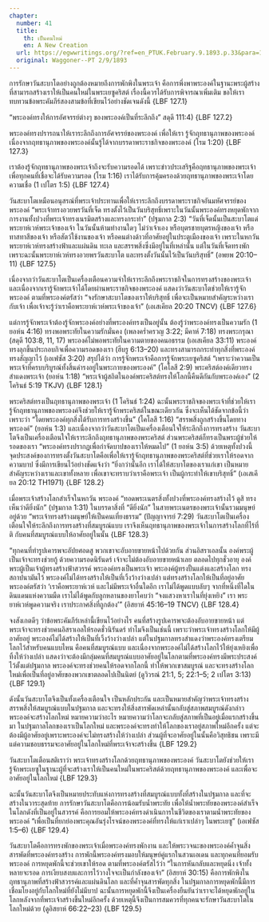 ```yaml
---
chapter:
  number: 41
  title:
    th: เป็นคนใหม่
    en: A New Creation
  url: https://egwwritings.org/?ref=en_PTUK.February.9.1893.p.33&para=1525.315
  original: Waggoner--PT 2/9/1893
---
```


การรักษาวันสะบาโตอย่างถูกต้องหมายถึงการพักพิงในพระเจ้า คือการพึ่งพาพระองค์ในฐานะพระผู้สร้าง ที่สามารถสร้างเราให้เป็นคนใหม่ในพระเยซูคริสต์ เรื่องนี้ควรได้รับการพิจารณาเพิ่มเติม ขอให้เราทบทวนข้อพระคัมภีร์สองสามข้อที่เขียนไว้อย่างชัดเจนดังนี้ {LBF 127.1}

“พระองค์ทรงให้การอัศจรรย์ต่างๆ ของพระองค์เป็นที่ระลึกถึง” สดุดี 111:4) {LBF 127.2}

พระองค์ทรงปรารถนาให้เราระลึกถึงการอัศจรรย์ของพระองค์ เพื่อให้เรา รู้จักฤทธานุภาพของพระองค์ เนื่องจากฤทธานุภาพของพระองค์นั้นรู้ได้จากบรรดาพระราชกิจของพระองค์ (โรม 1:20) {LBF 127.3}

เราต้องรู้จักฤทธานุภาพของพระเจ้าถึงจะรับความรอดได้ เพราะข่าวประเสริฐคือฤทธานุภาพของพระเจ้าเพื่อทุกคนที่เชื่อจะได้รับความรอด (โรม 1:16) เราได้รับการคุ้มครองด้วยฤทธานุภาพของพระเจ้าโดยความเชื่อ (1 เปโตร 1:5) {LBF 127.4}

วันสะบาโตเหมือนอนุสรณ์ที่พระเจ้าประทานเพื่อให้เราระลึกถึงบรรดาพระราชกิจอันมหัศจรรย์ของพระองค์ “พระเจ้าทรงอวยพรวันที่เจ็ด ทรงตั้งไว้เป็นวันบริสุทธิ์เพราะในวันนั้นพระองค์ทรงหยุดพักจากการงานทั้งปวงที่พระเจ้าทรงเนรมิตสร้างและทรงกระทำ” (ปฐมกาล 2:3) “วันที่เจ็ดนั้นเป็นสะบาโตแด่พระยาห์เวห์พระเจ้าของเจ้า ในวันนั้นห้ามทำงานใดๆ ไม่ว่าเจ้าเอง หรือบุตรชายบุตรหญิงของเจ้า หรือทาสทาสีของเจ้า หรือสัตว์ใช้งานของเจ้า หรือคนต่างด้าวที่อาศัยอยู่ในประตูเมืองของเจ้า เพราะในหกวันพระยาห์เวห์ทรงสร้างฟ้าและแผ่นดิน ทะเล และสรรพสิ่งซึ่งมีอยู่ในที่เหล่านั้น แต่ในวันที่เจ็ดทรงพัก เพราะฉะนั้นพระยาห์เวห์ทรงอวยพรวันสะบาโต และทรงตั้งวันนั้นไว้เป็นวันบริสุทธิ์” (อพยพ 20:10–11) {LBF 127.5}

เนื่องจากว่าวันสะบาโตเป็นเครื่องเตือนความจำให้เราระลึกถึงพระราชกิจในการทรงสร้างของพระเจ้า และเนื่องจากเรารู้จักพระเจ้าได้โดยผ่านพระราชกิจของพระองค์ แสดงว่าวันสะบาโตช่วยให้เรารู้จักพระองค์ ตามที่พระองค์ตรัสว่า “จงรักษาสะบาโตของเราให้บริสุทธิ์ เพื่อจะเป็นหมายสำคัญระหว่างเรากับเจ้า เพื่อเจ้าจะรู้ว่าเราคือพระยาห์เวห์พระเจ้าของเจ้า” (เอเสเคียล 20:20 TNCV) {LBF 127.6}

แต่การรู้จักพระเจ้าต้องรู้จักพระองค์อย่างที่พระองค์ทรงเป็นอยู่นั้น ต้องรู้ว่าพระองค์ทรงเป็นความรัก (1 ยอห์น 4:16) ทรงพอพระทัยในความรักมั่นคง (เพลงคร่ำครวญ 3:22; มีคาห์ 7:18) ทรงพระกรุณา (สดุดี 103:8, 11, 17) พระองค์ไม่พอพระทัยในความตายของคนอธรรม (เอเสเคียล 33:11) พระองค์ทรงลุกขึ้นประกอบกิจเพื่อความรอดของเรา (ฮีบรู 6:13–20) และทรงสามารถกระทำทุกสิ่งที่พระองค์ทรงสัญญาไว้ (เอเฟซัส 3:20) สรุปได้ว่า การรู้จักพระเจ้าคือการรู้จักพระเยซูคริสต์ “เพราะว่าความเป็นพระเจ้าที่ครบบริบูรณ์ทั้งสิ้นดำรงอยู่ในพระกายของพระองค์” (โคโลสี 2:9) พระคริสต์องค์เดียวทรงสำแดงพระเจ้า (ยอห์น 1:18) “พระเจ้าผู้สถิตในองค์พระคริสต์ทรงให้โลกนี้คืนดีกันกับพระองค์เอง” (2 โครินธ์ 5:19 TKJV) {LBF 128.1}

พระคริสต์ทรงเป็นฤทธานุภาพของพระเจ้า (1 โครินธ์ 1:24) ฉะนั้นพระราชกิจของพระเจ้าที่ช่วยให้เรารู้จักฤทธานุภาพของพระองค์จึงช่วยให้เรารู้จักพระคริสต์ในขณะเดียวกัน ซึ่งจะเห็นได้ชัดจากข้อนี้ว่า เพราะว่า “โดยพระองค์ทุกสิ่งได้รับการทรงสร้างขึ้น” (โคโลสี 1:16) “สรรพสิ่งถูกสร้างขึ้นโดยทางพระองค์” (ยอห์น 1:3) และเนื่องจากว่าวันสะบาโตเป็นเครื่องเตือนใจให้ระลึกถึงการทรงสร้าง วันสะบาโตจึงเป็นเครื่องเตือนใจให้เราระลึกถึงฤทธานุภาพของพระคริสต์ ส่วนพระคริสต์ก็ทรงเป็นพระผู้ช่วยให้รอดของเรา “พระองค์ทรงปรากฏเพื่อกำจัดบาปของเราให้หมดไป” (1 ยอห์น 3:5) ด้วยเหตุทั้งปวงนี้ จุดประสงค์ของการทรงตั้งวันสะบาโตคือเพื่อให้เรารู้จักฤทธานุภาพของพระคริสต์ที่ช่วยเราให้รอดจากความบาป ซึ่งมีการเขียนไว้อย่างชัดแจ้งว่า “ยิ่งกว่านั้นอีก เราได้ให้สะบาโตของเราแก่เขา เป็นหมายสำคัญระหว่างเราและเขาทั้งหลาย เพื่อเขาจะทราบว่าเราคือพระเจ้า เป็นผู้กระทำให้เขาบริสุทธิ์” (เอเสเคียล 20:12 TH1971) {LBF 128.2}

เมื่อพระเจ้าสร้างโลกสำเร็จในหกวัน พระองค์ “ทอดพระเนตรสิ่งทั้งปวงที่พระองค์ทรงสร้างไว้ ดูสิ ทรงเห็นว่าดียิ่งนัก” (ปฐมกาล 1:31) ในบรรดาสิ่งที่ “ดียิ่งนัก” ในสายพระเนตรของพระเจ้านั้นรวมมนุษย์อยู่ด้วย “พระเจ้าทรงสร้างมนุษย์ให้เป็นคนเที่ยงธรรม” (ปัญญาจารย์ 7:29) วันสะบาโตเป็นเครื่องเตือนใจให้ระลึกถึงการทรงสร้างที่สมบูรณ์แบบ เราจึงเห็นฤทธานุภาพของพระเจ้าในการสร้างโลกที่ไร้ที่ติ กับคนที่สมบูรณ์แบบให้อาศัยอยู่ในนั้น {LBF 128.3}

“ทุกคนที่ทำรูปเคารพจะอัปยศอดสู พวกเขาจะอับอายขายหน้าไปด้วยกัน ส่วนอิสราเอลนั้น องค์พระผู้เป็นเจ้าจะทรงช่วยกู้ ด้วยความรอดนิรันดร์ เจ้าจะไม่ต้องอับอายขายหน้าเลย ตลอดไปทุกชั่วอายุ องค์พระผู้เป็นเจ้าผู้ทรงสร้างฟ้าสวรรค์ พระองค์ทรงเป็นพระเจ้า พระองค์ผู้ทรงปั้นแต่งและสร้างโลก ทรงสถาปนามันไว้ พระองค์ไม่ได้ทรงสร้างให้เป็นที่เวิ้งว้างว่างเปล่า แต่ทรงสร้างโลกให้เป็นที่อยู่อาศัย พระองค์ตรัสว่า ‘เราคือพระยาห์เวห์ และไม่มีพระเจ้าอื่นใดอีก เราไม่ได้พูดแบบลับๆ จากที่หนึ่งที่ใดในดินแดนแห่งความมืด เราไม่ได้พูดกับลูกหลานของยาโคบว่า “จงแสวงหาเราในที่ยุ่งเหยิง” เรา พระยาห์เวห์พูดความจริง เราประกาศสิ่งที่ถูกต้อง’” (อิสยาห์ 45:16–19 TNCV) {LBF 128.4}

จงสังเกตดีๆ ว่าข้อพระคัมภีร์เหล่านี้เขียนไว้อย่างไร คนที่สร้างรูปเคารพจะต้องอับอายขายหน้า แต่พระเจ้าจะทรงช่วยคนอิสราเอลให้รอดชั่วนิรันดร์ ทำไมจึงเป็นเช่นนี้ เพราะว่าพระเจ้าทรงสร้างโลกให้มีผู้อาศัยอยู่ พระองค์ไม่ได้สร้างให้เป็นที่เวิ้งว้างว่างเปล่า แต่ในปฐมกาลทรงสำแดงว่าพระองค์ทรงเตรียมโลกไว้สำหรับคนแบบไหน คือคนที่สมบูรณ์แบบ และเนื่องจากพระองค์ไม่ได้สร้างโลกไว้ให้ยุ่งเหยิงเพื่อทิ้งให้ว่างเปล่า แสดงว่าจะต้องมีกลุ่มคนที่สมบูรณ์แบบอาศัยอยู่ในโลกตามที่พระองค์ทรงมีพระประสงค์ไว้ตั้งแต่ปฐมกาล พระองค์จะทรงช่วยคนให้รอดจากโลกนี้ ทำให้พวกเขาสมบูรณ์ และจะทรงสร้างโลกใหม่เพื่อเป็นที่อยู่อาศัยของพวกเขาตลอดไปเป็นนิตย์ (ดูวิวรณ์ 21:1, 5; 22:1–5; 2 เปโตร 3:13) {LBF 129.1}

ดังนั้นวันสะบาโตจึงเป็นทั้งเครื่องเตือนใจ เป็นหลักประกัน และเป็นหมายสำคัญว่าพระเจ้าทรงสร้างสรรพสิ่งให้สมบูรณ์แบบในปฐมกาล และจะทรงให้สิ่งสารพัดเหล่านั้นกลับสู่สภาพสมบูรณ์ดังกล่าว พระองค์จะสร้างโลกใหม่ หมายความว่าอะไร หมายความว่าโลกจะกลับสู่สภาพที่เป็นอยู่เมื่อแรกสร้างขึ้นมา ในปฐมกาลโลกของเราเป็นโลกใหม่ และพระองค์จะทรงทำให้โลกของเราอยู่สภาพใหม่อีกครั้ง แต่จะต้องมีผู้อาศัยอยู่เพราะพระองค์จะไม่ทรงสร้างให้ว่างเปล่า ส่วนผู้ที่จะอาศัยอยู่ในนั้นคือวิสุทธิชน เพราะมีแต่ความชอบธรรมจะอาศัยอยู่ในโลกใหม่ที่พระเจ้าจะสร้างขึ้น {LBF 129.2}

วันสะบาโตเตือนสติเราว่า พระเจ้าทรงสร้างโลกด้วยฤทธานุภาพของพระองค์ วันสะบาโตยังช่วยให้เรารู้จักพระเยซูในฐานะผู้ที่จะสร้างเราให้เป็นคนใหม่ในพระคริสต์ด้วยฤทธานุภาพของพระองค์ และเพื่อจะอาศัยอยู่ในโลกใหม่ {LBF 129.3}

ฉะนั้นวันสะบาโตจึงเป็นหมายประทับแห่งการทรงสร้างที่สมบูรณ์แบบทั้งที่สร้างในปฐมกาล และที่จะสร้างในวาระสุดท้าย การรักษาวันสะบาโตคือการน้อมรับน้ำพระทัย เพื่อให้น้ำพระทัยของพระองค์สำเร็จในโลกดังที่เป็นอยู่ในสวรรค์ คือการยอมให้พระองค์ทรงดำเนินการในชีวิตของเราตามน้ำพระทัยของพระองค์ “เพื่อเป็นที่ยกย่องพระคุณอันรุ่งโรจน์ของพระองค์ที่ทรงให้แก่เราเปล่าๆ ในพระเยซู” (เอเฟซัส 1:5–6) {LBF 129.4}

วันสะบาโตคือการทรงพักของพระเจ้าเมื่อพระองค์ทรงพักงาน และให้พระวจนะของพระองค์ค้ำจุนสิ่งสารพัดที่พระองค์ทรงสร้าง การพักนี้พระองค์ทรงมอบให้มนุษย์คู่แรกในสวนเอเดน และทุกคนที่ยอมรับพระองค์ การหยุดพักนี้จะช่วยเขาให้รอด ตามที่พระองค์ตรัสไว้ว่า “ในการหันกลับและหยุดนิ่ง เจ้าทั้งหลายจะรอด การเงียบสงบและการไว้วางใจจะเป็นกำลังของเจ้า” (อิสยาห์ 30:15) คือการพักพิงในฤทธานุภาพที่สร้างฟ้าสวรรค์และแผ่นดินโลก และที่ค้ำจุนสารพัดทุกสิ่ง ในปฐมกาลการหยุดพักนี้มีการเชื่อมโยงอยู่กับโลกใหม่ที่ยังไม่มีบาป ฉะนั้นการหยุดพักนี้จึงเป็นเครื่องยืนยันว่าเราจะได้หยุดพักอยู่ในโลกหลังจากที่พระเจ้าสร้างขึ้นใหม่อีกครั้ง ด้วยเหตุนี้จึงเป็นการสมควรที่ทุกคนจะรักษาวันสะบาโตในโลกใหม่ด้วย (ดูอิสยาห์ 66:22–23) {LBF 129.5}
